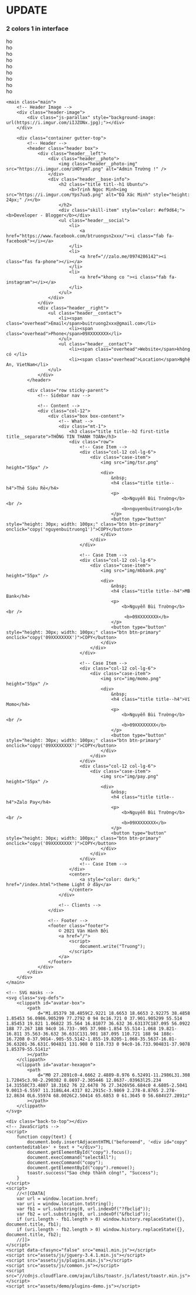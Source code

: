 # UPDATE
### <a> 2 colors 1 in interface </a>
<!DOCTYPE html>

<html lang="vi">
    <!--nguyen bui truong
-->
<head>
    <meta charset="UTF-8" />
    <meta http-equiv="X-UA-Compatible" content="IE=edge" />
    <meta name="viewport" content="width=device-width, initial-scale=1.0" />
    <link rel="dns-prefetch" href="//github.com" />
    <link rel="dns-prefetch" href="//cdn.trinhngocminh.com" />
    <link rel="dns-prefetch" href="//cdn.jsdelivr.net" />
    <link rel="dns-prefetch" href="//cdnjs.cloudflare.com" />
    <title>[ Trang Thông Tin Cá Nhân Của Trường ]</title>
    <meta content="Thông Tin Thanh Toán Của Nguyễn Bùi Trường !" property="og:title" />
    <meta content="https://cdn.trinhngocminh.com" property="og:url" />
    <meta content="Thông Tin Thanh Toán Của Nguyễn Bùi Trường !" property="og:site_name" />
    <meta content="https://i.imgur.com/iHOYymT.png" property="og:image" />
    <meta content="website" property="og:type" />
    <link rel="stylesheet" href="https://cdn.jsdelivr.net/gh/ngocminhvn/all/snow.css" />
    <link rel="stylesheet" href="//cdnjs.cloudflare.com/ajax/libs/toastr.js/latest/toastr.min.css" />
    <link rel="stylesheet" href="assets/mod.css" />
    <link rel="stylesheet" href="https://pro.fontawesome.com/releases/v5.10.0/css/all.css" integrity="sha384-AYmEC3Yw5cVb3ZcuHtOA93w35dYTsvhLPVnYs9eStHfGJvOvKxVfELGroGkvsg+p" crossorigin="anonymous" />
    <script src="assets/mod.js"></script>
    <!-- Meta Data -->
    <meta http-equiv="X-UA-Compatible" content="IE=edge" />
    <meta name="viewport" content="width=device-width, initial-scale=1, shrink-to-fit=no" />
    <meta name="format-detection" content="telephone=no" />
    <meta name="format-detection" content="address=no" />
    <meta name="author" content="nguyen bui truong" />
    <!-- Favicons -->
    <link href="img/favicon.ico" rel="shortcut icon" type="image/x-icon" />
    <!-- Styles -->
    <link rel="stylesheet" href="cc.css" />
    <link rel="stylesheet" type="text/css" href="assets/styles/style.css" />
    <link rel="stylesheet" type="text/css" href="assets/styles/style-dark.css" />
    <link rel="stylesheet" type="text/css" href="assets/demo/style-demo.css" />
    <style type="text/css">
        @import url("https://fonts.googleapis.com/css2?family=Nunito+Sans:wght@200&display=swap");
        .Ubuntu {
            font-family: "Nunito Sans", sans-serif !important;
        }
        .success.toast-success {
            background-color: #51a351 !important;
        }
        i.fas.fa-check {
            background: #1266f1;
            color: #fff;
            padding: 4px;
            border-radius: 100%;
            font-size: 8px;
            vertical-align: middle;
        }
    </style>
</head>

<body>
    <div class="snowflake"><img height="17px" src="https://ngocminh.it/all/svg/flower.svg" alt="hoa" /></div>
    <div class="snowflake"><img height="17px" src="https://ngocminh.it/all/svg/flower.svg" alt="hoa" /></div>
    <div class="snowflake"><img height="17px" src="https://ngocminh.it/all/svg/flower.svg" alt="hoa" /></div>
    <div class="snowflake"><img height="17px" src="https://ngocminh.it/all/svg/flower.svg" alt="hoa" /></div>
    <div class="snowflake"><img height="17px" src="https://ngocminh.it/all/svg/flower.svg" alt="hoa" /></div>
    <div class="snowflake"><img height="17px" src="https://ngocminh.it/all/svg/flower.svg" alt="hoa" /></div>
    <div class="snowflake"><img height="17px" src="https://ngocminh.it/all/svg/flower.svg" alt="hoa" /></div>
    <div class="snowflake"><img height="17px" src="https://ngocminh.it/all/svg/flower.svg" alt="hoa" /></div>
    <div class="snowflake"><img height="17px" src="https://ngocminh.it/all/svg/flower.svg" alt="hoa" /></div>
    <!-- Preloader -->
    <div class="preloader">
        <div class="preloader__wrap">
            <div class="circle-pulse">
                <div class="circle-pulse__1"></div>
                <div class="circle-pulse__2"></div>
            </div>
            <div class="preloader__progress"><span></span></div>
        </div>
    </div>

    <main class="main">
        <!-- Header Image -->
        <div class="header-image">
            <div class="js-parallax" style="background-image: url(https://i.imgur.com/iIJZONx.jpg);"></div>
        </div>

        <div class="container gutter-top">
            <!-- Header -->
            <header class="header box">
                <div class="header__left">
                    <div class="header__photo">
                        <img class="header__photo-img" src="https://i.imgur.com/iHOYymT.png" alt="Admin Trường !" />
                    </div>
                    <div class="header__base-info">
                        <h2 class="title titl--h1 Ubuntu">
                            <b>Trịnh Ngọc Minh<img src="https://i.imgur.com/Yps7ua5.png" alt="Đã Xác Minh" style="height: 24px;" /></b>
                        </h2>
                        <div class="skill-item" style="color: #ef9d64;"><b>Developer - Blogger</b></div>
                        <ul class="header__social">
                            <li>
                                <a href="https://www.facebook.com/btruongsn2xxx/"><i class="fab fa-facebook"></i></a>
                            </li>
                            <li>
                                <a href="//zalo.me/0974286142"><i class="fas fa-phone"></i></a>
                            </li>
                            <li>
                                <a href="khong co "><i class="fab fa-instagram"></i></a>
                            </li>
                        </ul>
                    </div>
                </div>
                <div class="header__right">
                    <ul class="header__contact">
                        <li><span class="overhead">Email</span>buitruong2xxx@gmail.com</li>
                            <li><span class="overhead">Phone</span>09XXXXXXXX</li>
                        </ul>
                        <ul class="header__contact">
                            <li><span class="overhead">Website</span>không có </li>
                            <li><span class="overhead">Location</span>Nghệ An, VietNam</li>
                    </ul>
                </div>
            </header>

            <div class="row sticky-parent">
                <!-- Sidebar nav -->

                <!-- Content -->
                <div class="col-12">
                    <div class="box box-content">
                        <!-- What -->
                        <div class="mt-1">
                            <h3 class="title title--h2 first-title title__separate">THÔNG TIN THANH TOÁN</h3>
                            <div class="row">
                                <!-- Case Item -->
                                <div class="col-12 col-lg-6">
                                    <div class="case-item">
                                        <img src="img/tsr.png" height="55px" />
                                        <div>
                                            &nbsp;
                                            <h4 class="title title--h4">Thẻ Siêu Rẻ</h4>
                                            <p>
                                                <b>Nguyễn Bùi Trường</b><br />
                                                <b>nguyenbuitruong1</b>
                                            </p>
                                            <button type="button" style="height: 30px; width: 100px;" class="btn btn-primary" onclick="copy('nguyenbuitruong1')">COPY</button>
                                        </div>
                                    </div>
                                </div>

                                <!-- Case Item -->
                                <div class="col-12 col-lg-6">
                                    <div class="case-item">
                                        <img src="img/mbbank.png" height="55px" />
                                        <div>
                                            &nbsp;
                                            <h4 class="title title--h4">MB Bank</h4>
                                            <p>
                                                <b>Nguyễn Bùi Trường</b><br />
                                                 <b>09XXXXXXXX</b>
                                            </p>
                                            <button type="button" style="height: 30px; width: 100px;" class="btn btn-primary" onclick="copy('09XXXXXXXX')">COPY</button>
                                        </div>
                                    </div>
                                </div>

                                <!-- Case Item -->
                                <div class="col-12 col-lg-6">
                                    <div class="case-item">
                                        <img src="img/momo.png" height="55px" />
                                        <div>
                                            &nbsp;
                                            <h4 class="title title--h4">Ví Momo</h4>
                                            <p>
                                                <b>Nguyễn Bùi Trường</b><br />
                                                <b>09XXXXXXXX</b>
                                            </p>
                                            <button type="button" style="height: 30px; width: 100px;" class="btn btn-primary" onclick="copy('09XXXXXXXX')">COPY</button>
                                        </div>
                                    </div>
                                </div>
                                <div class="col-12 col-lg-6">
                                    <div class="case-item">
                                        <img src="img/pay.png" height="55px" />
                                        <div>
                                            &nbsp;
                                            <h4 class="title title--h4">Zalo Pay</h4>
                                            <p>
                                                <b>Nguyễn Bùi Trường</b><br />
                                                <b>09XXXXXXXX</b>
                                            </p>
                                            <button type="button" style="height: 30px; width: 100px;" class="btn btn-primary" onclick="copy('09XXXXXXXX')">COPY</button>
                                        </div>
                                    </div>
                                </div>
                                <!-- Case Item -->
                            </div>
                            <center>
                                <a style="color: dark;" href="/index.html">theme Light ở đây</a>
                            </center>
                        </div>

                        <!-- Clients -->
                    </div>

                    <!-- Footer -->
                    <footer class="footer">
                        © 2021 Vận Hành Bởi
                        <a href="/">
                            <script>
                                document.write("Truong");
                            </script>
                        </a>
                    </footer>
                </div>
            </div>
        </div>
    </main>

    <!-- SVG masks -->
    <svg class="svg-defs">
        <clippath id="avatar-box">
            <path
                d="M1.85379 38.4859C2.9221 18.6653 18.6653 2.92275 38.4858 1.85453 56.0986.905299 77.2792 0 94 0c16.721 0 37.901.905299 55.514 1.85453 19.821 1.06822 35.564 16.81077 36.632 36.63137C187.095 56.0922 188 77.267 188 94c0 16.733-.905 37.908-1.854 55.514-1.068 19.821-16.811 35.563-36.632 36.631C131.901 187.095 110.721 188 94 188c-16.7208 0-37.9014-.905-55.5142-1.855-19.8205-1.068-35.5637-16.81-36.63201-36.631C.904831 131.908 0 110.733 0 94c0-16.733.904831-37.9078 1.85379-55.5141z"
            ></path>
        </clippath>
        <clippath id="avatar-hexagon">
            <path
                d="M0 27.2891c0-4.6662 2.4889-8.976 6.52491-11.2986L31.308 1.72845c3.98-2.290382 8.8697-2.305446 12.8637-.03963l25.234 14.31558C73.4807 18.3162 76 22.6478 76 27.3426V56.684c0 4.6805-2.5041 9.0013-6.5597 11.3186L44.4317 82.2915c-3.9869 2.278-8.8765 2.278-12.8634 0L6.55974 68.0026C2.50414 65.6853 0 61.3645 0 56.684V27.2891z"
            ></path>
        </clippath>
    </svg>

    <div class="back-to-top"></div>
    <!-- JavaScripts -->
    <script>
        function copy(text) {
            document.body.insertAdjacentHTML("beforeend", '<div id="copy" contenteditable>' + text + "</div>");
            document.getElementById("copy").focus();
            document.execCommand("selectAll");
            document.execCommand("copy");
            document.getElementById("copy").remove();
            toastr.success("Sao chép thành công!", "Success");
        }
    </script>
    <script>
        //<![CDATA[
        var url = window.location.href;
        var uri = window.location.toString();
        var fb1 = url.substring(0, url.indexOf("?fbclid"));
        var fb2 = url.substring(0, url.indexOf("&fbclid"));
        if (uri.length - fb1.length > 0) window.history.replaceState({}, document.title, fb1);
        if (uri.length - fb2.length > 0) window.history.replaceState({}, document.title, fb2);
        //]]>
    </script>
    <script data-cfasync="false" src="email.min.js"></script>
    <script src="assets/js/jquery-3.4.1.min.js"></script>
    <script src="assets/js/plugins.min.js"></script>
    <script src="assets/js/common.js"></script>
    <script src="//cdnjs.cloudflare.com/ajax/libs/toastr.js/latest/toastr.min.js"></script>
    <script src="assets/demo/plugins-demo.js"></script>
</body>
</html>

